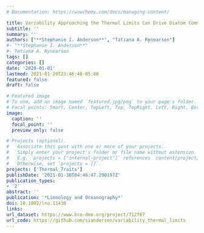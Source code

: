 ```yaml
---
# Documentation: https://wowchemy.com/docs/managing-content/

title: Variability Approaching the Thermal Limits Can Drive Diatom Community Dynamics
subtitle: ''
summary: ''
authors: ["**Stephanie I. Anderson**", "Tatiana A. Rynearson"]
#- "**Stephanie I. Anderson**"
#- Tatiana A. Rynearson
tags: []
categories: []
date: '2020-01-01'
lastmod: 2021-01-29T23:46:48-05:00
featured: false
draft: false

# Featured image
# To use, add an image named `featured.jpg/png` to your page's folder.
# Focal points: Smart, Center, TopLeft, Top, TopRight, Left, Right, BottomLeft, Bottom, BottomRight.
image:
  caption: ''
  focal_point: ''
  preview_only: false

# Projects (optional).
#   Associate this post with one or more of your projects.
#   Simply enter your project's folder or file name without extension.
#   E.g. `projects = ["internal-project"]` references `content/project/deep-learning/index.md`.
#   Otherwise, set `projects = []`.
projects: ['Thermal_Traits']
publishDate: '2021-01-30T04:46:47.290197Z'
publication_types:
- '2'
abstract: ''
publication: '*Limnology and Oceanography*'
doi: 10.1002/lno.11430
links:
url_dataset: https://www.bco-dmo.org/project/712787
url_code: https://github.com/sianderson/variability_thermal_limits
---
```

